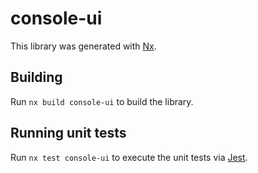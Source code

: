 # console-ui

This library was generated with [Nx](https://nx.dev).

## Building

Run `nx build console-ui` to build the library.

## Running unit tests

Run `nx test console-ui` to execute the unit tests via [Jest](https://jestjs.io).

